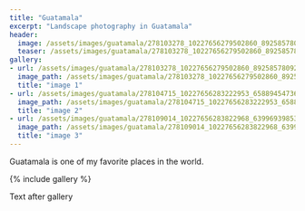 ```yaml
---
title: "Guatamala"
excerpt: "Landscape photography in Guatamala"
header:
  image: /assets/images/guatamala/278103278_10227656279502860_892585780925215874_n.jpg
  teaser: /assets/images/guatamala/278103278_10227656279502860_892585780925215874_n.jpg
gallery:
- url: /assets/images/guatamala/278103278_10227656279502860_892585780925215874_n.jpg
  image_path: /assets/images/guatamala/278103278_10227656279502860_892585780925215874_n.jpg
  title: "image 1"
- url: /assets/images/guatamala/278104715_10227656283222953_6588945473687683636_n.jpg
  image_path: /assets/images/guatamala/278104715_10227656283222953_6588945473687683636_n.jpg
  title: "image 2"
- url: /assets/images/guatamala/278109014_10227656283822968_6399693985366014998_n.jpg
  image_path: /assets/images/guatamala/278109014_10227656283822968_6399693985366014998_n.jpg
  title: "image 3"
---
```


Guatamala is one of my favorite places in the world.

{% include gallery %}

Text after gallery

